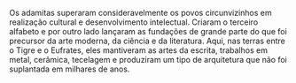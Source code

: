 ﻿Os adamitas superaram consideravelmente os povos circunvizinhos em realização cultural e desenvolvimento intelectual. Criaram o terceiro alfabeto e por outro lado lançaram as fundações de grande parte do que foi precursor da arte moderna, da ciência e da literatura. Aqui, nas terras entre o Tigre e o Eufrates, eles mantiveram as artes da escrita, trabalhos em metal, cerâmica, tecelagem e produziram um tipo de arquitetura que não foi suplantada em milhares de anos.